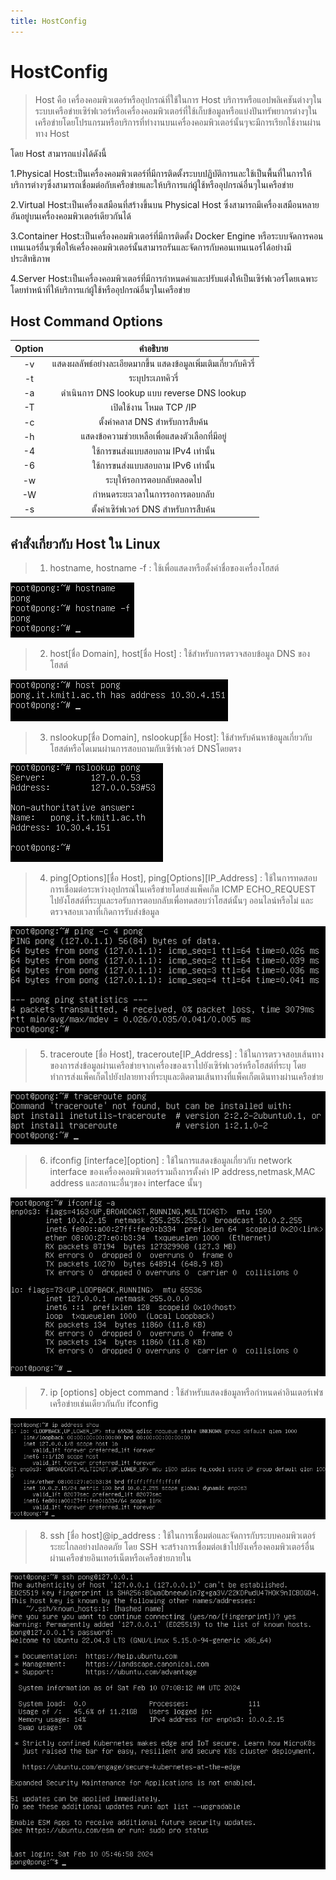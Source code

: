 ```yaml
---
title: HostConfig
---
```

# HostConfig
>Host คือ เครื่องคอมพิวเตอร์หรืออุปกรณ์ที่ใช้ในการ Host บริการหรือแอปพลิเคชันต่างๆในระบบเครือข่ายเซิร์ฟเวอร์หรือเครื่องคอมพิวเตอร์ที่ใช้เก็บข้อมูลหรือแบ่งปันทรัพยากรต่างๆในเครือข่ายโดยโปรแกรมหรือบริการที่ทำงานบนเครื่องคอมพิวเตอร์นั้นๆจะมีการเรียกใช้งานผ่านทาง Host

โดย Host สามารถแบ่งได้ดังนี้

1.Physical Host:เป็นเครื่องคอมพิวเตอร์ที่มีการติดตั้งระบบปฏิบัติการและใช้เป็นพื้นที่ในการให้บริการต่างๆซึ่งสามารถเชื่อมต่อกับเครือข่ายและให้บริการแก่ผู้ใช้หรืออุปกรณ์อื่นๆในเครือข่าย

2.Virtual Host:เป็นเครื่องเสมือนที่สร้างขึ้นบน Physical Host ซึ่งสามารถมีเครื่องเสมือนหลายอันอยู่บนเครื่องคอมพิวเตอร์เดียวกันได้

3.Container Host:เป็นเครื่องคอมพิวเตอร์ที่มีการติดตั้ง Docker Engine หรือระบบจัดการคอนเทนเนอร์อื่นๆเพื่อให้เครื่องคอมพิวเตอร์นั้นสามารถรันและจัดการกับคอนเทนเนอร์ได้อย่างมีประสิทธิภาพ

4.Server Host:เป็นเครื่องคอมพิวเตอร์ที่มีการกำหนดค่าและปรับแต่งให้เป็นเซิร์ฟเวอร์โดยเฉพาะโดยทำหน้าที่ให้บริการแก่ผู้ใช้หรืออุปกรณ์อื่นๆในเครือข่าย

## Host Command Options

|Option|คำอธิบาย|
|:---:|:---:|
|-v|แสดงผลลัพธ์อย่างละเอียดมากขึ้น แสดงข้อมูลเพิ่มเติมเกี่ยวกับคิวรี่|
|-t|ระบุประเภทคิวรี่|
|-a|ดำเนินการ DNS lookup แบบ reverse DNS lookup
|-T|เปิดใช้งาน โหมด TCP /IP|
|-c|ตั้งค่าคลาส DNS สำหรับการสืบค้น|
|-h|แสดงข้อความช่วยเหลือเพื่อแสดงตัวเลือกที่มีอยู่|
|-4|ใช้การขนส่งแบบสอบถาม IPv4 เท่านั้น|
|-6|ใช้การขนส่งแบบสอบถาม IPv6 เท่านั้น|
|-w|ระบุให้รอการตอบกลับตลอดไป|
|-W|กำหนดระยะเวลาในการรอการตอบกลับ|
|-s|ตั้งค่าเซิร์ฟเวอร์ DNS สำหรับการสืบค้น|

## คำสั่งเกี่ยวกับ Host ใน  Linux

>1. hostname,  hostname -f : ใช้เพื่อแสดงหรือตั้งค่าชื่อของเครื่องโฮสต์

![alt text](../../../assets/host/hostname.png)

>2. host[ชื่อ Domain],  host[ชื่อ Host] : ใช้สำหรับการตรวจสอบข้อมูล DNS ของโฮสต์

![alt text](../../../assets/host/host.png)

>3. nslookup[ชื่อ Domain],  nslookup[ชื่อ Host]: ใช้สำหรับค้นหาข้อมูลเกี่ยวกับโฮสต์หรือโดเมนผ่านการสอบถามกับเซิร์ฟเวอร์ DNSโดยตรง

![alt text](../../../assets/host/nslookup.png)

>4. ping[Options][ชื่อ Host],  ping[Options][IP_Address] : ใช้ในการทดสอบการเชื่อมต่อระหว่างอุปกรณ์ในเครือข่ายโดยส่งแพ็คเก็ต ICMP ECHO_REQUEST ไปยังโฮสต์ที่ระบุและรอรับการตอบกลับเพื่อทดสอบว่าโฮสต์นั้นๆ ออนไลน์หรือไม่ และตรวจสอบเวลาที่เกิดการรับส่งข้อมูล

![alt text](../../../assets/host/ping.png)

>5. traceroute [ชื่อ Host],  traceroute[IP_Address] : ใช้ในการตรวจสอบเส้นทางของการส่งข้อมูลผ่านเครือข่ายจากเครื่องของเราไปยังเซิร์ฟเวอร์หรือโฮสต์ที่ระบุ โดยทำการส่งแพ็คเก็ตไปยังปลายทางที่ระบุและติดตามเส้นทางที่แพ็คเก็ตเดินทางผ่านเครือข่าย

![alt text](../../../assets/host/traceroute.png)

>6. ifconfig [interface][option] : ใช้ในการแสดงข้อมูลเกี่ยวกับ network interface ของเครื่องคอมพิวเตอร์รวมถึงการตั้งค่า IP address,netmask,MAC address และสถานะอื่นๆของ interface นั้นๆ

![alt text](../../../assets/host/ifconfig%20-a.png)

>7. ip [options] object command : ใช้สำหรับแสดงข้อมูลหรือกำหนดค่าอินเตอร์เฟซเครือข่ายเช่นเดียวกันกับ ifconfig

![alt text](../../../assets/host/ip%20adress%20show.png)

>8. ssh [ชื่อ host]@ip_address : ใช้ในการเชื่อมต่อและจัดการกับระบบคอมพิวเตอร์ระยะไกลอย่างปลอดภัย โดย SSH จะสร้างการเชื่อมต่อเข้าไปยังเครื่องคอมพิวเตอร์อื่นผ่านเครือข่ายอินเทอร์เน็ตหรือเครือข่ายภายใน

![alt text](../../../assets/host/ssh.png)
